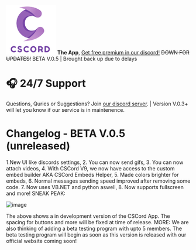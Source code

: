 [![CSCord](https://github.com/AyanTheDeveloper/CSCord/blob/master/cscordico.png?raw=true)](https://github.com/AyanTheDeveloper/CSCord-App) **The App**, [Get free premium in our discord!](https://discord.gg/m86NNb2Rhy)
~~DOWN FOR UPDATES!~~ BETA V.0.5 | Brought back up due to delays
# 🎧 24/7 Support
Questions, Quries or Suggestions? Join [our discord server](https://discord.gg/m86NNb2Rhy). | Version V.0.3+ will let you know if our service is in maintenence.
# Changelog - BETA V.0.5 (unreleased)
1.New UI like discords settings,
2. You can now send gifs,
3. You can now attach videos,
4. With CSCord V9, we now have access to the custom embed builder AKA CSCord Embeds Helper,
5. Made colors brighter for embeds,
6. Normal messages sending speed improved after removing some code.
7. Now uses VB.NET and python aswell,
8. Now supports fullscreen and more! 
SNEAK PEAK:

![image](https://github.com/AyanTheDeveloper/CSCord-App/assets/110039634/eeee1ed9-8952-4a06-b59f-21ad82ecad69)


The above shows a in development version of the CSCord App. The spacing for buttons and more will be fixed at time of release.
MORE: We are also thinking of adding a beta testing program with upto 5 members. The beta testing program will begin as soon as this version is released with our official website coming soon!
